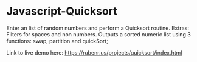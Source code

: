 Javascript-Quicksort
====================

Enter an list of random numbers and perform a Quicksort routine. 
Extras: Filters for spaces and non numbers.
Outputs a sorted numeric list using 3 functions: swap, partition and quickSort;

Link to live demo here: https://rubenr.us/projects/quicksort/index.html


